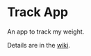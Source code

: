 # Track App

An app to track my weight.

Details are in the [wiki](https://github.com/johnshaughnessy/track/wiki).
